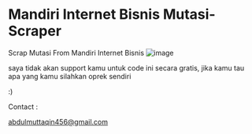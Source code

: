 # Mandiri Internet Bisnis Mutasi-Scraper
Scrap Mutasi From Mandiri Internet Bisnis 
![image](https://user-images.githubusercontent.com/31664438/229292780-19c2a624-512c-4160-abd9-9b61ddfc1150.png)

saya tidak akan support kamu untuk code ini secara gratis, jika kamu tau apa yang kamu silahkan oprek sendiri 

:)

Contact : 

abdulmuttaqin456@gmail.com
